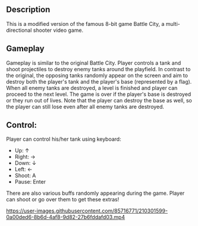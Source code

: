 ## Description

This is a modified version of the famous 8-bit game Battle City, a multi-directional shooter video game.

## Gameplay

Gameplay is similar to the original Battle City. Player controls a tank and shoot projectiles to destroy enemy tanks around the playfield. In contrast to the original, the opposing tanks randomly appear on the screen and aim to destroy both the player's tank and the player's base (represented by a flag). When all enemy tanks are destroyed, a level is finished and player can proceed to the next level. The game is over
if the player's base is destroyed or they run out of lives. Note that the player can destroy the base as well, so the
player can still lose even after all enemy tanks are destroyed.

## Control:

Player can control his/her tank using keyboard:

+ Up: ↑
+ Right: →
+ Down: ↓
+ Left: ←
+ Shoot: A
+ Pause: Enter 

There are also various buffs randomly appearing during the game. Player can shoot or go over them to get these extras! 



https://user-images.githubusercontent.com/85716771/210301599-0a00ded6-8b6d-4af8-9d82-27b6fddafd03.mp4

